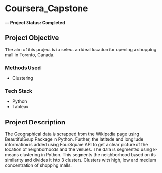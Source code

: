 # Coursera_Capstone

#### -- Project Status: Completed

## Project Objective
The aim of this project is to select an ideal location for opening a shopping mall in Toronto, Canada. 


### Methods Used
* Clustering

### Tech Stack
* Python
* Tableau

## Project Description
The Geographical data is scrapped from the Wikipedia page using BeautifulSoup Package in Python. Further, the latitude and longitude information is added using FourSquare API
to get a clear picture of the location of neighborhoods and the venues. The data is segmented using k-means clustering in Python. This segments the neighborhood based on 
its similarity and divides it into 3 clusters. Clusters with high, low and medium concentration of shopping malls.
